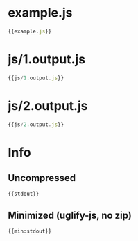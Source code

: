 
# example.js

``` javascript
{{example.js}}
```

# js/1.output.js

``` javascript
{{js/1.output.js}}
```

# js/2.output.js

``` javascript
{{js/2.output.js}}
```

# Info

## Uncompressed

```
{{stdout}}
```

## Minimized (uglify-js, no zip)

```
{{min:stdout}}
```